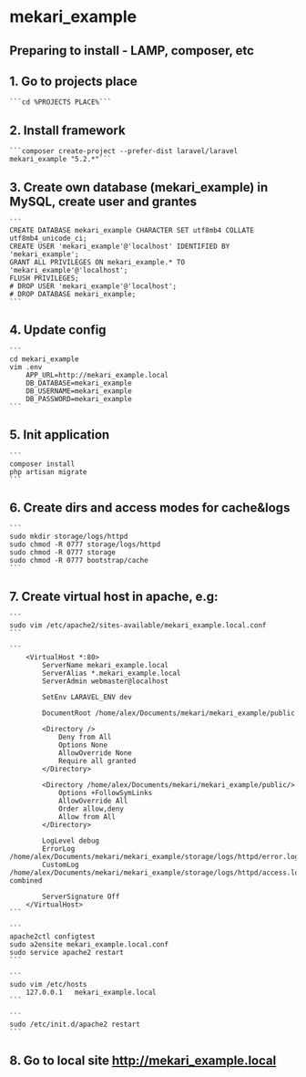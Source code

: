 # mekari_example

## Preparing to install - LAMP, composer, etc

## 1. Go to projects place
    ```cd %PROJECTS PLACE%```
    
## 2. Install framework
    ```composer create-project --prefer-dist laravel/laravel mekari_example "5.2.*"```
    
## 3. Create own database (mekari_example) in MySQL, create user and grantes
    ```
    CREATE DATABASE mekari_example CHARACTER SET utf8mb4 COLLATE utf8mb4_unicode_ci;
    CREATE USER 'mekari_example'@'localhost' IDENTIFIED BY 'mekari_example';
    GRANT ALL PRIVILEGES ON mekari_example.* TO 'mekari_example'@'localhost';
    FLUSH PRIVILEGES;
    # DROP USER 'mekari_example'@'localhost';
    # DROP DATABASE mekari_example;
    ```

## 4. Update config
    ```
    cd mekari_example
    vim .env
        APP_URL=http://mekari_example.local
        DB_DATABASE=mekari_example
        DB_USERNAME=mekari_example
        DB_PASSWORD=mekari_example
    ```
    
## 5. Init application
    ```
    composer install
    php artisan migrate
    ```

## 6. Create dirs and access modes for cache&logs
    ```
    sudo mkdir storage/logs/httpd
    sudo chmod -R 0777 storage/logs/httpd
    sudo chmod -R 0777 storage 
    sudo chmod -R 0777 bootstrap/cache
    ```
    
## 7. Create virtual host in apache, e.g:
    ```
    sudo vim /etc/apache2/sites-available/mekari_example.local.conf
    ```
    
    ```
        <VirtualHost *:80>
            ServerName mekari_example.local
            ServerAlias *.mekari_example.local
            ServerAdmin webmaster@localhost

            SetEnv LARAVEL_ENV dev

            DocumentRoot /home/alex/Documents/mekari/mekari_example/public

            <Directory />
                Deny from All
                Options None
                AllowOverride None
                Require all granted
            </Directory>

            <Directory /home/alex/Documents/mekari/mekari_example/public/>
                Options +FollowSymLinks
                AllowOverride All
                Order allow,deny
                Allow from All
            </Directory>

            LogLevel debug
            ErrorLog /home/alex/Documents/mekari/mekari_example/storage/logs/httpd/error.log
            CustomLog /home/alex/Documents/mekari/mekari_example/storage/logs/httpd/access.log combined

            ServerSignature Off
        </VirtualHost>
    ```

    ```
    apache2ctl configtest
    sudo a2ensite mekari_example.local.conf
    sudo service apache2 restart
    ```

    ```
    sudo vim /etc/hosts
        127.0.0.1   mekari_example.local
    ```

    ```
    sudo /etc/init.d/apache2 restart
    ```

## 8. Go to local site http://mekari_example.local
